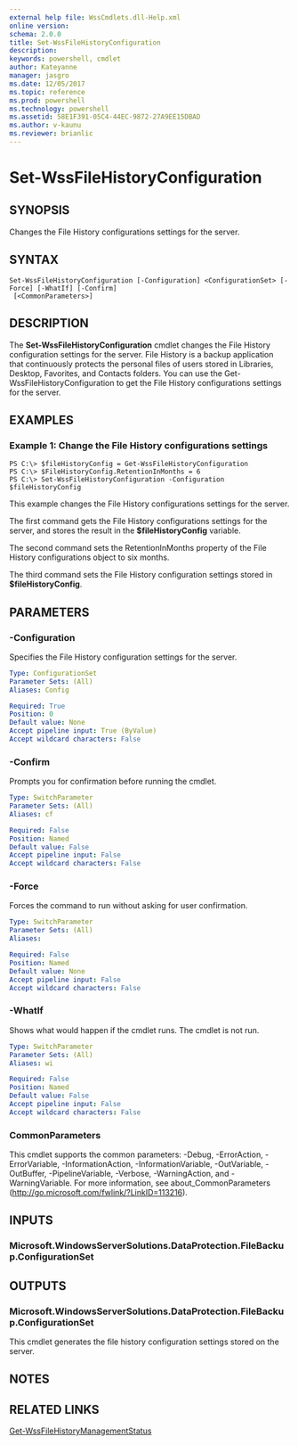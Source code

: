 ```yaml
---
external help file: WssCmdlets.dll-Help.xml
online version: 
schema: 2.0.0
title: Set-WssFileHistoryConfiguration
description: 
keywords: powershell, cmdlet
author: Kateyanne
manager: jasgro
ms.date: 12/05/2017
ms.topic: reference
ms.prod: powershell
ms.technology: powershell
ms.assetid: 58E1F391-05C4-44EC-9872-27A9EE15DBAD
ms.author: v-kaunu
ms.reviewer: brianlic
---
```


# Set-WssFileHistoryConfiguration

## SYNOPSIS
Changes the File History configurations settings for the server.

## SYNTAX

```
Set-WssFileHistoryConfiguration [-Configuration] <ConfigurationSet> [-Force] [-WhatIf] [-Confirm]
 [<CommonParameters>]
```

## DESCRIPTION
The **Set-WssFileHistoryConfiguration** cmdlet changes the File History configuration settings for the server.
File History is a backup application that continuously protects the personal files of users stored in Libraries, Desktop, Favorites, and Contacts folders.
You can use the Get-WssFileHistoryConfiguration to get the File History configurations settings for the server.

## EXAMPLES

### Example 1: Change the File History configurations settings
```
PS C:\> $fileHistoryConfig = Get-WssFileHistoryConfiguration
PS C:\> $FileHistoryConfig.RetentionInMonths = 6
PS C:\> Set-WssFileHistoryConfiguration -Configuration $fileHistoryConfig
```

This example changes the File History configurations settings for the server.

The first command gets the File History configurations settings for the server, and stores the result in the **$fileHistoryConfig** variable.

The second command sets the RetentionInMonths property of the File History configurations object to six months.

The third command sets the File History configuration settings stored in **$fileHistoryConfig**.

## PARAMETERS

### -Configuration
Specifies the File History configuration settings for the server.

```yaml
Type: ConfigurationSet
Parameter Sets: (All)
Aliases: Config

Required: True
Position: 0
Default value: None
Accept pipeline input: True (ByValue)
Accept wildcard characters: False
```

### -Confirm
Prompts you for confirmation before running the cmdlet.

```yaml
Type: SwitchParameter
Parameter Sets: (All)
Aliases: cf

Required: False
Position: Named
Default value: False
Accept pipeline input: False
Accept wildcard characters: False
```

### -Force
Forces the command to run without asking for user confirmation.

```yaml
Type: SwitchParameter
Parameter Sets: (All)
Aliases: 

Required: False
Position: Named
Default value: None
Accept pipeline input: False
Accept wildcard characters: False
```

### -WhatIf
Shows what would happen if the cmdlet runs.
The cmdlet is not run.

```yaml
Type: SwitchParameter
Parameter Sets: (All)
Aliases: wi

Required: False
Position: Named
Default value: False
Accept pipeline input: False
Accept wildcard characters: False
```

### CommonParameters
This cmdlet supports the common parameters: -Debug, -ErrorAction, -ErrorVariable, -InformationAction, -InformationVariable, -OutVariable, -OutBuffer, -PipelineVariable, -Verbose, -WarningAction, and -WarningVariable. For more information, see about_CommonParameters (http://go.microsoft.com/fwlink/?LinkID=113216).

## INPUTS

### Microsoft.WindowsServerSolutions.DataProtection.FileBackup.ConfigurationSet

## OUTPUTS

### Microsoft.WindowsServerSolutions.DataProtection.FileBackup.ConfigurationSet
This cmdlet generates the file history configuration settings stored on the server.

## NOTES

## RELATED LINKS

[Get-WssFileHistoryManagementStatus](./Get-WssFileHistoryManagementStatus.md)

